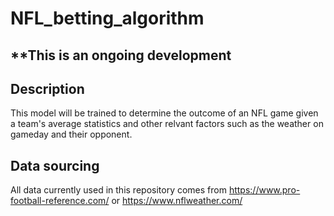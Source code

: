 # NFL_betting_algorithm

## **This is an ongoing development


## Description
This model will be trained to determine the outcome of an NFL game given a team's average statistics and other relvant factors such as the weather on gameday and their opponent.


## Data sourcing
All data currently used in this repository comes from https://www.pro-football-reference.com/ or https://www.nflweather.com/


